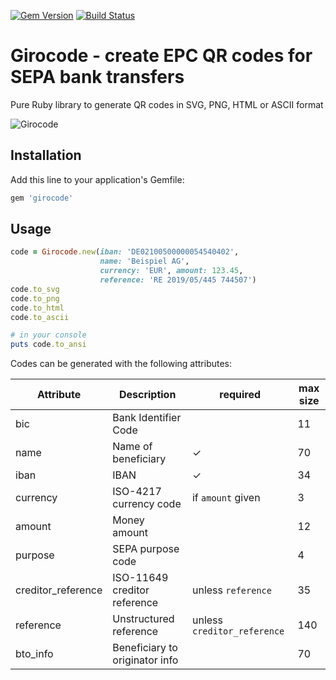 [![Gem Version](https://badge.fury.io/rb/girocode.svg)](http://badge.fury.io/rb/girocode) [![Build Status](https://travis-ci.org/mtgrosser/girocode.svg)](https://travis-ci.org/mtgrosser/girocode)
# Girocode - create EPC QR codes for SEPA bank transfers

Pure Ruby library to generate QR codes in SVG, PNG, HTML or ASCII format

![Girocode](https://raw.githubusercontent.com/mtgrosser/girocode/master/test/demo.png)

## Installation

Add this line to your application's Gemfile:

```ruby
gem 'girocode'
```

## Usage

```ruby
code = Girocode.new(iban: 'DE02100500000054540402',
                    name: 'Beispiel AG',
                    currency: 'EUR', amount: 123.45,
                    reference: 'RE 2019/05/445 744507')
code.to_svg
code.to_png
code.to_html
code.to_ascii

# in your console
puts code.to_ansi
```

Codes can be generated with the following attributes:

| Attribute          | Description                    | required                    | max size |
|--------------------|--------------------------------|-----------------------------|----------|
| bic                | Bank Identifier Code           |                             | 11       |
| name               | Name of beneficiary            | ✓                           | 70       |
| iban               | IBAN                           | ✓                           | 34       |
| currency           | ISO-4217 currency code         | if `amount` given           | 3        |
| amount             | Money amount                   |                             | 12       |
| purpose            | SEPA purpose code              |                             | 4        |
| creditor_reference | ISO-11649 creditor reference   | unless `reference`          | 35       |
| reference          | Unstructured reference         | unless `creditor_reference` | 140      |
| bto_info           | Beneficiary to originator info |                             | 70       |
